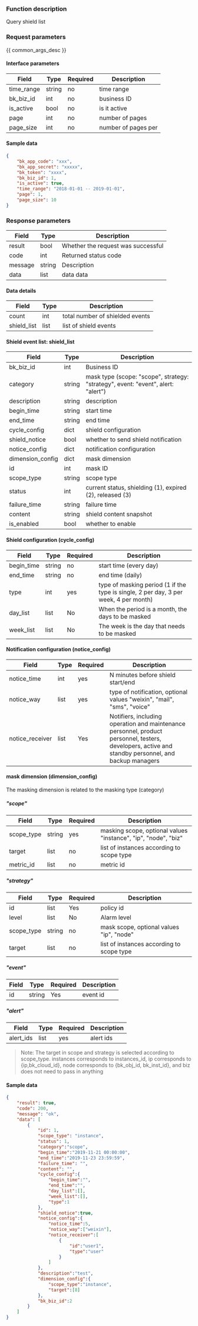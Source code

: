 ### Function description

Query shield list

### Request parameters

{{ common_args_desc }}

#### Interface parameters

| Field | Type | Required | Description |
| ---------- | ------ |------| -------- |
| time_range | string | no | time range |
| bk_biz_id | int | no | business ID |
| is_active | bool | no | is it active |
| page | int | no | number of pages |
| page_size | int | no | number of pages per |

#### Sample data

```json
{
    "bk_app_code": "xxx",
    "bk_app_secret": "xxxxx",
    "bk_token": "xxxx",
    "bk_biz_id": 1,
    "is_active": true,
    "time_range": "2018-01-01 -- 2019-01-01",
    "page": 1,
    "page_size": 10
}
```

### Response parameters

| Field | Type | Description |
| ------- | ------ | ------------ |
| result | bool | Whether the request was successful |
| code | int | Returned status code |
| message | string | Description |
| data | list | data data |

#### Data details

| Field | Type | Description |
| ----------- | ---- | ------------ |
| count | int | total number of shielded events |
| shield_list | list | list of shield events |

#### Shield event list: shield_list

| Field | Type | Description |
| ---------------- | ------ | ------------------------------------------------------------ |
| bk_biz_id | int | Business ID |
| category | string | mask type (scope: "scope", strategy: "strategy", event: "event", alert: "alert") |
| description | string | description |
| begin_time | string | start time |
| end_time | string | end time |
| cycle_config | dict | shield configuration |
| shield_notice | bool | whether to send shield notification |
| notice_config | dict | notification configuration |
| dimension_config | dict | mask dimension |
| id | int | mask ID |
| scope_type | string | scope type |
| status | int | current status, shielding (1), expired (2), released (3) |
| failure_time | string | failure time |
| content | string | shield content snapshot |
| is_enabled | bool | whether to enable |

#### Shield configuration (cycle_config)

| Field | Type | Required | Description |
| ---------- | ------ | ---- | ------------------------------------------------------------ |
| begin_time | string | no | start time (every day) |
| end_time | string | no | end time (daily) |
| type | int | yes | type of masking period (1 if the type is single, 2 per day, 3 per week, 4 per month) |
| day_list | list | No | When the period is a month, the days to be masked |
| week_list | list | No | The week is the day that needs to be masked |

#### Notification configuration (notice_config)

| Field | Type | Required | Description |
| --------------- | ---- | ---- | ------------------------------------------------------------ |
| notice_time | int | yes | N minutes before shield start/end |
| notice_way | list | yes | type of notification, optional values ​​"weixin", "mail", "sms", "voice" |
| notice_receiver | list | Yes | Notifiers, including operation and maintenance personnel, product personnel, testers, developers, active and standby personnel, and backup managers |

#### mask dimension (dimension_config)

The masking dimension is related to the masking type (category)

##### "scope"

| Field | Type | Required | Description |
| ---------- | ------ | ---- | --------------------------------------------- |
| scope_type | string | yes | masking scope, optional values ​​"instance", "ip", "node", "biz" |
| target | list | no | list of instances according to scope type |
| metric_id | list | no | metric id |

##### "strategy"

| Field | Type | Required | Description |
| ---------- | ------ | ---- | ---------------------------- |
| id | list | Yes | policy id |
| level | list | No | Alarm level |
| scope_type | string | no | mask scope, optional values ​​"ip", "node" |
| target | list | no | list of instances according to scope type |

##### "event"

| Field | Type | Required | Description |
| ---- | ------ | ---- | ------ |
| id | string | Yes | event id |

##### "alert"

| Field | Type | Required | Description |
| --------- | ---- | ---- | ------ |
| alert_ids | list | yes | alert ids |

> Note: The target in scope and strategy is selected according to scope_type. instances corresponds to instances_id, ip corresponds to {ip,bk_cloud_id}, node corresponds to {bk_obj_id, bk_inst_id}, and biz does not need to pass in anything

#### Sample data

```json
{
    "result": true,
    "code": 200,
    "message": "ok",
    "data": [
        {
            "id": 1,
            "scope_type": "instance",
            "status": 1,
            "category":"scope",
            "begin_time":"2019-11-21 00:00:00",
            "end_time":"2019-11-23 23:59:59",
            "failure_time": "",
            "content": "",
            "cycle_config":{
                "begin_time":"",
                "end_time":"",
                "day_list":[],
                "week_list":[],
                "type":1
            },
            "shield_notice":true,
            "notice_config":{
                "notice_time":5,
                "notice_way":["weixin"],
                "notice_receiver":[
                    {
                        "id":"user1",
                        "type":"user"
                    }
                ]
            },
            "description":"test",
            "dimension_config":{
                "scope_type":"instance",
                "target":[8]
            },
            "bk_biz_id":2
        }
    ]
}
```
